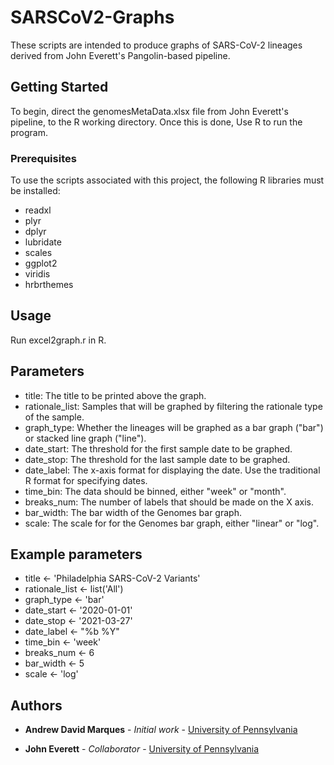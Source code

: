 # SARSCoV2-Graphs

These scripts are intended to produce graphs of SARS-CoV-2 lineages derived from John Everett's Pangolin-based pipeline.  

## Getting Started

To begin, direct the genomesMetaData.xlsx file from John Everett's pipeline, to the R working directory. Once this is done, Use R to run the program. 

### Prerequisites

To use the scripts associated with this project, the following R libraries must be installed:

* readxl
* plyr
* dplyr
* lubridate
* scales
* ggplot2
* viridis
* hrbrthemes

## Usage

Run excel2graph.r in R.

## Parameters

* title: The title to be printed above the graph.
* rationale_list: Samples that will be graphed by filtering the rationale type of the sample. 
* graph_type: Whether the lineages will be graphed as a bar graph ("bar") or stacked line graph ("line").
* date_start: The threshold for the first sample date to be graphed.
* date_stop: The threshold for the last sample date to be graphed.
* date_label: The x-axis format for displaying the date. Use the traditional R format for specifying dates.
* time_bin: The data should be binned, either "week" or "month".
* breaks_num: The number of labels that should be made on the X axis.
* bar_width: The bar width of the Genomes bar graph.
* scale: The scale for for the Genomes bar graph, either "linear" or "log".

## Example parameters


* title <- 'Philadelphia SARS-CoV-2 Variants'
* rationale_list <- list('All')
* graph_type <- 'bar'
* date_start <- '2020-01-01'
* date_stop <- '2021-03-27'
* date_label <- "%b %Y"
* time_bin <- 'week'
* breaks_num <- 6
* bar_width <- 5
* scale <- 'log'


## Authors

* **Andrew David Marques** - *Initial work* - [University of Pennsylvania](https://www.linkedin.com/in/andrew-marques-290a29164/)

* **John Everett** - *Collaborator* - [University of Pennsylvania](https://www.linkedin.com/in/everettjohn/)

